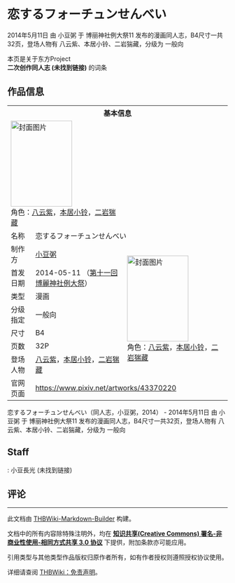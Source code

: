 # 恋するフォーチュンせんべい

<!-- source html: G:\repos\THBWiki-Markdown-Builder\THBWikiMarkdown\Temp\main\b\bc\ns0%3A%E6%81%8B%E3%81%99%E3%82%8B%E3%83%95%E3%82%A9%E3%83%BC%E3%83%81%E3%83%A5%E3%83%B3%E3%81%9B%E3%82%93%E3%81%B9%E3%81%84.html -->

2014年5月11日 由 小豆粥 于 博丽神社例大祭11 发布的漫画同人志，B4尺寸一共32页，登场人物有 八云紫、本居小铃、二岩猯藏，分级为 一般向

本页是关于东方Project  
 **二次创作同人志 (未找到链接)** 的词条

## 作品信息

<table><tbody><tr><th colspan="3">基本信息</th></tr><tr><td class="cover-artwork-mobile" colspan="2"><a href="./文件-恋するフォーチュンせんべい封面.jpg.md" class="image" title="封面图片"><img alt="封面图片" src="https://upload.thwiki.cc/thumb/e/eb/%E6%81%8B%E3%81%99%E3%82%8B%E3%83%95%E3%82%A9%E3%83%BC%E3%83%81%E3%83%A5%E3%83%B3%E3%81%9B%E3%82%93%E3%81%B9%E3%81%84%E5%B0%81%E9%9D%A2.jpg/140px-%E6%81%8B%E3%81%99%E3%82%8B%E3%83%95%E3%82%A9%E3%83%BC%E3%83%81%E3%83%A5%E3%83%B3%E3%81%9B%E3%82%93%E3%81%B9%E3%81%84%E5%B0%81%E9%9D%A2.jpg" decoding="async" loading="lazy" width="140" height="196" srcset="https://upload.thwiki.cc/thumb/e/eb/%E6%81%8B%E3%81%99%E3%82%8B%E3%83%95%E3%82%A9%E3%83%BC%E3%83%81%E3%83%A5%E3%83%B3%E3%81%9B%E3%82%93%E3%81%B9%E3%81%84%E5%B0%81%E9%9D%A2.jpg/210px-%E6%81%8B%E3%81%99%E3%82%8B%E3%83%95%E3%82%A9%E3%83%BC%E3%83%81%E3%83%A5%E3%83%B3%E3%81%9B%E3%82%93%E3%81%B9%E3%81%84%E5%B0%81%E9%9D%A2.jpg 1.5x, https://upload.thwiki.cc/thumb/e/eb/%E6%81%8B%E3%81%99%E3%82%8B%E3%83%95%E3%82%A9%E3%83%BC%E3%83%81%E3%83%A5%E3%83%B3%E3%81%9B%E3%82%93%E3%81%B9%E3%81%84%E5%B0%81%E9%9D%A2.jpg/280px-%E6%81%8B%E3%81%99%E3%82%8B%E3%83%95%E3%82%A9%E3%83%BC%E3%83%81%E3%83%A5%E3%83%B3%E3%81%9B%E3%82%93%E3%81%B9%E3%81%84%E5%B0%81%E9%9D%A2.jpg 2x" data-file-width="740" data-file-height="1035"></a><div class="cover-char">角色：<a href="./八云紫.md" title="八云紫">八云紫</a>，<a href="./本居小铃.md" title="本居小铃">本居小铃</a>，<a href="./二岩猯藏.md" title="二岩猯藏">二岩猯藏</a></div></td>
</tr><tr><td class="label">名称</td><td colspan="2"> 恋するフォーチュンせんべい </td></tr><tr><td class="label">制作方</td><td><a href="./小豆粥.md" title="小豆粥">小豆粥</a></td><td class="cover-artwork" rowspan="7" style="min-width:196px;"><a href="./文件-恋するフォーチュンせんべい封面.jpg.md" class="image" title="封面图片"><img alt="封面图片" src="https://upload.thwiki.cc/thumb/e/eb/%E6%81%8B%E3%81%99%E3%82%8B%E3%83%95%E3%82%A9%E3%83%BC%E3%83%81%E3%83%A5%E3%83%B3%E3%81%9B%E3%82%93%E3%81%B9%E3%81%84%E5%B0%81%E9%9D%A2.jpg/140px-%E6%81%8B%E3%81%99%E3%82%8B%E3%83%95%E3%82%A9%E3%83%BC%E3%83%81%E3%83%A5%E3%83%B3%E3%81%9B%E3%82%93%E3%81%B9%E3%81%84%E5%B0%81%E9%9D%A2.jpg" decoding="async" loading="lazy" width="140" height="196" srcset="https://upload.thwiki.cc/thumb/e/eb/%E6%81%8B%E3%81%99%E3%82%8B%E3%83%95%E3%82%A9%E3%83%BC%E3%83%81%E3%83%A5%E3%83%B3%E3%81%9B%E3%82%93%E3%81%B9%E3%81%84%E5%B0%81%E9%9D%A2.jpg/210px-%E6%81%8B%E3%81%99%E3%82%8B%E3%83%95%E3%82%A9%E3%83%BC%E3%83%81%E3%83%A5%E3%83%B3%E3%81%9B%E3%82%93%E3%81%B9%E3%81%84%E5%B0%81%E9%9D%A2.jpg 1.5x, https://upload.thwiki.cc/thumb/e/eb/%E6%81%8B%E3%81%99%E3%82%8B%E3%83%95%E3%82%A9%E3%83%BC%E3%83%81%E3%83%A5%E3%83%B3%E3%81%9B%E3%82%93%E3%81%B9%E3%81%84%E5%B0%81%E9%9D%A2.jpg/280px-%E6%81%8B%E3%81%99%E3%82%8B%E3%83%95%E3%82%A9%E3%83%BC%E3%83%81%E3%83%A5%E3%83%B3%E3%81%9B%E3%82%93%E3%81%B9%E3%81%84%E5%B0%81%E9%9D%A2.jpg 2x" data-file-width="740" data-file-height="1035"></a><div class="cover-char">角色：<a href="./八云紫.md" title="八云紫">八云紫</a>，<a href="./本居小铃.md" title="本居小铃">本居小铃</a>，<a href="./二岩猯藏.md" title="二岩猯藏">二岩猯藏</a></div></td>
</tr><tr><td class="label">首发日期</td><td>2014-05-11&#160;（<a href="/展会作品列表?e=%E5%8D%9A%E4%B8%BD%E7%A5%9E%E7%A4%BE%E4%BE%8B%E5%A4%A7%E7%A5%AD%2311">第十一回 博麗神社例大祭</a>）</td></tr><tr><td class="label">类型</td><td>漫画</td></tr><tr><td class="label">分级指定</td><td>一般向</td></tr><tr><td class="label">尺寸</td><td>B4</td></tr><tr><td class="label">页数</td><td>32P</td></tr><tr><td class="label">登场人物</td><td><a href="./八云紫.md" title="八云紫">八云紫</a>，<a href="./本居小铃.md" title="本居小铃">本居小铃</a>，<a href="./二岩猯藏.md" title="二岩猯藏">二岩猯藏</a></td></tr>
<tr><td class="label">官网页面</td><td colspan="2"><a rel="nofollow" class="external free" href="https://www.pixiv.net/artworks/43370220">https://www.pixiv.net/artworks/43370220</a></td></tr></tbody></table>

恋するフォーチュンせんべい（同人志，小豆粥，2014） - 2014年5月11日 由 小豆粥 于 博丽神社例大祭11 发布的漫画同人志，B4尺寸一共32页，登场人物有 八云紫、本居小铃、二岩猯藏，分级为 一般向

## Staff
: 小豆長光 (未找到链接)


## 评论




---

此文档由 [THBWiki-Markdown-Builder](https://github.com/Delsin-Yu/THBWiki-Markdown-Builder) 构建。

文档中的所有内容除特殊注明外，均在 [**知识共享(Creative Commons) 署名-非商业性使用-相同方式共享 3.0 协议**](https://creativecommons.org/licenses/by-sa/3.0/deed.zh-hans) 下提供，附加条款亦可能应用。

引用类型与其他类型作品版权归原作者所有，如有作者授权则遵照授权协议使用。

详细请查阅 [THBWiki：免责声明](https://thbwiki.cc/THBWiki:%E5%85%8D%E8%B4%A3%E5%A3%B0%E6%98%8E)。

